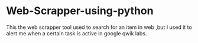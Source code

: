# Web-Scrapper-using-python
This the web scrapper tool used to search for an item in web ,but I used it to alert me when a certain task is active in google qwik labs.
